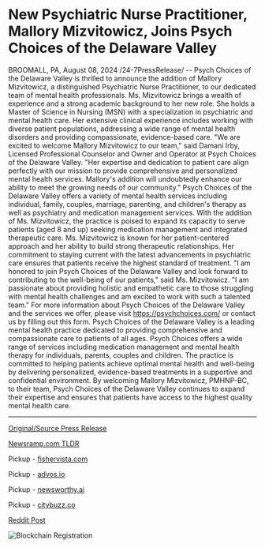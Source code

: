 # New Psychiatric Nurse Practitioner, Mallory Mizvitowicz, Joins Psych Choices of the Delaware Valley

BROOMALL, PA, August 08, 2024 /24-7PressRelease/ -- Psych Choices of the Delaware Valley is thrilled to announce the addition of Mallory Mizvitowicz, a distinguished Psychiatric Nurse Practitioner, to our dedicated team of mental health professionals.  Ms. Mizvitowicz brings a wealth of experience and a strong academic background to her new role. She holds a Master of Science in Nursing (MSN) with a specialization in psychiatric and mental health care. Her extensive clinical experience includes working with diverse patient populations, addressing a wide range of mental health disorders and providing compassionate, evidence-based care.  "We are excited to welcome Mallory Mizvitowicz to our team," said Damani Irby, Licensed Professional Counselor and Owner and Operator at Psych Choices of the Delaware Valley. "Her expertise and dedication to patient care align perfectly with our mission to provide comprehensive and personalized mental health services. Mallory's addition will undoubtedly enhance our ability to meet the growing needs of our community."  Psych Choices of the Delaware Valley offers a variety of mental health services including individual, family, couples, marriage, parenting, and children's therapy as well as psychiatry and medication management services. With the addition of Ms. Mizvitowicz, the practice is poised to expand its capacity to serve patients (aged 8 and up) seeking medication management and integrated therapeutic care.  Ms. Mizvitowicz is known for her patient-centered approach and her ability to build strong therapeutic relationships. Her commitment to staying current with the latest advancements in psychiatric care ensures that patients receive the highest standard of treatment.  "I am honored to join Psych Choices of the Delaware Valley and look forward to contributing to the well-being of our patients," said Ms. Mizvitowicz. "I am passionate about providing holistic and empathetic care to those struggling with mental health challenges and am excited to work with such a talented team."  For more information about Psych Choices of the Delaware Valley and the services we offer, please visit https://psychchoices.com/ or contact us by filling out this form.  Psych Choices of the Delaware Valley is a leading mental health practice dedicated to providing comprehensive and compassionate care to patients of all ages. Psych Choices offers a wide range of services including medication management and mental health therapy for individuals, parents, couples and children. The practice is committed to helping patients achieve optimal mental health and well-being by delivering personalized, evidence-based treatments in a supportive and confidential environment. By welcoming Mallory Mizvitowicz, PMHNP-BC, to their team, Psych Choices of the Delaware Valley continues to expand their expertise and ensures that patients have access to the highest quality mental health care. 

---

[Original/Source Press Release](https://www.24-7pressrelease.com/press-release/513241/new-psychiatric-nurse-practitioner-mallory-mizvitowicz-joins-psych-choices-of-the-delaware-valley)
                    

[Newsramp.com TLDR](https://newsramp.com/curated-news/psych-choices-welcomes-distinguished-nurse-practitioner-to-their-team/4364c5614e2c60401ce7893f8191eca3) 


Pickup - [fishervista.com](https://fishervista.com/en/psych-choices-of-the-delaware-valley-welcomes-new-psychiatric-nurse-practitioner-mallory-mizvitowicz/20245571)

Pickup - [advos.io](https://advos.io/en/mallory-mizvitowicz-joins-psych-choices-of-the-delaware-valley-as-new-psychiatric-nurse-practitioner/20245571)

Pickup - [newsworthy.ai](https://newsworthy.ai/curated/psych-choices-of-the-delaware-valley-expands-mental-health-services-with-new-psychiatric-nurse-practitioner/20245571)

Pickup - [citybuzz.co](https://citybuzz.co/2024/08/08/psych-choices-of-the-delaware-valley-expands-mental-health-services-with-new-psychiatric-nurse-practitioner)
 



[Reddit Post](https://www.reddit.com/r/Business_NewsRamp/comments/1emzl8u/psych_choices_welcomes_distinguished_nurse/) 



![Blockchain Registration](https://cdn.newsramp.app/24-7PressRelease/qrcode/248/8/coolmdZu.webp)